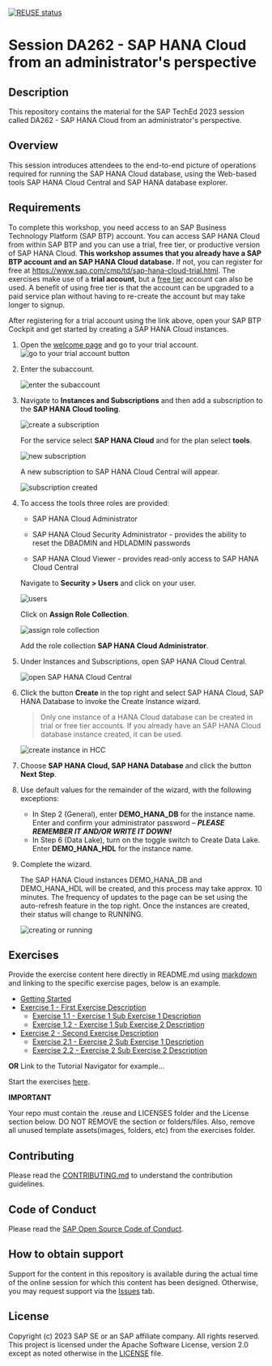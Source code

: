 [![REUSE status](https://api.reuse.software/badge/github.com/SAP-samples/teched2023-DA262)](https://api.reuse.software/info/github.com/SAP-samples/teched2023-DA262)

# Session DA262 - SAP HANA Cloud from an administrator's perspective

## Description

This repository contains the material for the SAP TechEd 2023 session called DA262 - SAP HANA Cloud from an administrator's perspective.  

## Overview

This session introduces attendees to the end-to-end picture of operations required for running the SAP HANA Cloud database, using the Web-based tools SAP HANA Cloud Central and SAP HANA database explorer. 

## Requirements

To complete this workshop, you need access to an SAP Business Technology Platform (SAP BTP) account. You can access SAP HANA Cloud from within SAP BTP and you can use a trial, free tier,  or productive version of SAP HANA Cloud.  **This workshop assumes that you already have a SAP BTP account and an SAP HANA Cloud database.**  If not, you can register for free at https://www.sap.com/cmp/td/sap-hana-cloud-trial.html.  The exercises make use of a **trial account**, but a [free tier](https://developers.sap.com/tutorials/btp-free-tier-account.html) account can also be used.  A benefit of using free tier is that the account can be upgraded to a paid service plan without having to re-create the account but may take longer to signup.

After registering for a trial account using the link above, open your SAP BTP Cockpit and get started by creating a SAP HANA Cloud instances.

1. Open the [welcome page](https://account.hanatrial.ondemand.com/trial/#/home/trial) and go to your trial account.
    ![go to your trial account button](images/go-to-trial.png)

2. Enter the subaccount.

    ![enter the subaccount](images/subaccount.png)

3. Navigate to **Instances and Subscriptions** and then add a subscription to the **SAP HANA Cloud tooling**.  

    ![create a subscription](images/subscriptions.png)

    For the service select **SAP HANA Cloud** and for the plan select **tools**.

    ![new subscription](images/subscribe-to-the-tooling.png)

    A new subscription to SAP HANA Cloud Central will appear.

    ![subscription created](images/subscription-created.png)

4. To access the tools three roles are provided:

    * SAP HANA Cloud Administrator 

    *  SAP HANA Cloud Security Administrator - provides the ability to reset the DBADMIN and HDLADMIN passwords

    * SAP HANA Cloud Viewer - provides read-only access to SAP HANA Cloud Central

    Navigate to **Security > Users** and click on your user.  

    ![users](images/users.png)
    
    Click on **Assign Role Collection**.

    ![assign role collection](images/assign-role-collection.png)
    
     Add the role collection **SAP HANA Cloud Administrator**.

5.	Under Instances and Subscriptions, open SAP HANA Cloud Central.

    ![open SAP HANA Cloud Central](images/subscription-created.png)

6.	Click the button **Create** in the top right and select SAP HANA Cloud, SAP HANA Database to invoke the Create Instance wizard.  
    > Only one instance of a HANA Cloud database can be created in trial or free tier accounts.  If you already have an SAP HANA Cloud database instance created, it can be used.
    
    ![create instance in HCC](images/HANA-Cloud-Central.png)

7.  Choose **SAP HANA Cloud, SAP HANA Database** and click the button **Next Step**.

8.  Use default values for the remainder of the wizard, with the following exceptions:
    * In Step 2 (General), enter **DEMO_HANA_DB** for the instance name. Enter and confirm your administrator password – ***PLEASE REMEMBER IT AND/OR WRITE IT DOWN!***
    * In Step 6 (Data Lake), turn on the toggle switch to Create Data Lake. Enter **DEMO_HANA_HDL** for the instance name.

9.	Complete the wizard.

    The SAP HANA Cloud instances DEMO_HANA_DB and DEMO_HANA_HDL will be created, and this process may take  approx. 10 minutes.  The frequency of updates to the page can be set using the auto-refresh feature in the top right.  Once the instances are created, their status will change to RUNNING.

    ![creating or running](images/creating.png)

## Exercises

Provide the exercise content here directly in README.md using [markdown](https://guides.github.com/features/mastering-markdown/) and linking to the specific exercise pages, below is an example.

- [Getting Started](exercises/ex0/)
- [Exercise 1 - First Exercise Description](exercises/ex1/)
    - [Exercise 1.1 - Exercise 1 Sub Exercise 1 Description](exercises/ex1#exercise-11-sub-exercise-1-description)
    - [Exercise 1.2 - Exercise 1 Sub Exercise 2 Description](exercises/ex1#exercise-12-sub-exercise-2-description)
- [Exercise 2 - Second Exercise Description](exercises/ex2/)
    - [Exercise 2.1 - Exercise 2 Sub Exercise 1 Description](exercises/ex2#exercise-21-sub-exercise-1-description)
    - [Exercise 2.2 - Exercise 2 Sub Exercise 2 Description](exercises/ex2#exercise-22-sub-exercise-2-description)

  
**OR** Link to the Tutorial Navigator for example...

Start the exercises [here](https://developers.sap.com/tutorials/abap-environment-trial-onboarding.html).

**IMPORTANT**

Your repo must contain the .reuse and LICENSES folder and the License section below. DO NOT REMOVE the section or folders/files. Also, remove all unused template assets(images, folders, etc) from the exercises folder. 

## Contributing
Please read the [CONTRIBUTING.md](./CONTRIBUTING.md) to understand the contribution guidelines.

## Code of Conduct
Please read the [SAP Open Source Code of Conduct](https://github.com/SAP-samples/.github/blob/main/CODE_OF_CONDUCT.md).

## How to obtain support

Support for the content in this repository is available during the actual time of the online session for which this content has been designed. Otherwise, you may request support via the [Issues](../../issues) tab.

## License
Copyright (c) 2023 SAP SE or an SAP affiliate company. All rights reserved. This project is licensed under the Apache Software License, version 2.0 except as noted otherwise in the [LICENSE](LICENSES/Apache-2.0.txt) file.
